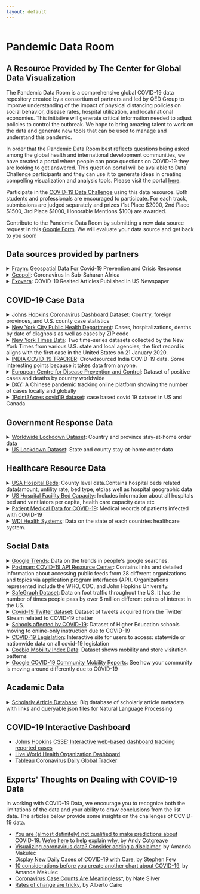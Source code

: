 ```yaml
---
layout: default
---
```

<img src="https://cgdv.github.io/assets/img/sunrise.jpg" alt=""/>



 
# Pandemic Data Room
## A Resource Provided by The Center for Global Data Visualization

The Pandemic Data Room is a comprehensive global COVID-19 data repository created by a consortium of partners and led by QED Group to improve understanding of the impact of physical distancing policies on social behavior, disease rates, hospital utilization, and local/national economies. This initiative will generate critical information needed to adjust policies to control the outbreak. We hope to bring amazing talent to work on the data and generate new tools that can be used to manage and understand this pandemic.

In order that the Pandemic Data Room best reflects questions being asked among the global health and international development communities, we have created a portal where people can pose questions on COVID-19 they are looking to get answered. This question portal will be available to Data Challenge  participants and they can use it to generate ideas in creating compelling visualization and analysis tools. Please visit the portal [here](https://docs.google.com/document/d/1Q-OpRV6bvZuePvF1E_DSwTr121zPoIZExkiozWw1-24/edit).  

Participate in the <a href="https://cgdv.github.io/challenges/COVID-19/" target="_blank">COVID-19 Data Challenge</a> using this data resource. Both students and professionals are encouraged to participate. For each track, submissions are judged separately and prizes (1st Place $2000, 2nd Place $1500, 3rd Place $1000, Honorable Mentions $100) are awarded. 

Contribute to the Pandemic Data Room by submitting a new data source request in this [Google Form](https://docs.google.com/forms/d/e/1FAIpQLSdn74SkcHp3lJ6rv2QTU1VmeliwUe_d6G8H_dFvVf_J_LEeMQ/viewform). We will evaluate your data source and get back to you soon!


## Data sources provided by partners  
<details>
<summary>
<a href="https://fraym.io/">Fraym</a>: Geospatial Data For Covid-19 Prevention and Crisis Response</summary>
<p>

* Detailed Description: The risks posed by coronavirus are especially high for millions of people who live in low-and middle-income countries, where financial, medical equipment, and health personnel resources are highly constrained. 
To rapidly identify countries, cities and communities that exhibit the greatest risk of emergency cases and rapid transmission, Fraym provides access to relevant data layers including Emergency Case Risk Factors (Smoking prevalence, Elderly households, Body health - obesity, child stunting, child wasting) and Transmission Risk Factors (Population density, Household size, Occupation, Transportation modes, Hand Washing Practices).
CGDV has requested the above data layers for countries including Guatemala, Kenya, Nigeria, Pakistan, Philippines, Rwanda, Senegal, and South Africa. Each folder should have a data dictionary and a citation guide for use. Download raster files with high-resolution down to 1km2 in [CGDV Google Drive](https://drive.google.com/drive/folders/14P_mzWfNmottpzMtTpCvvuT1gkotvK5p?usp=sharing ).
* Data Resolution: Country 
* File type: TIF File
</p>
</details>

<details>
<summary>
<a href="https://www.geopoll.com//">Geopoll</a>: Coronavirus In Sub-Saharan Africa</summary>
<p>

* Detailed Description: As a research organization that conducts remote research, GeoPoll takes an initiative to assist the global response to coronavirus. From March 10th – 13th, 2020, GeoPoll administered a survey on the knowledge of and perceptions towards coronavirus in South Africa, Kenya, and Nigeria. The study was conducted among 1,350 respondents, nationally representative by location in each country and with a 50-50 gender split, and an age split of 33% ages 15-24, 35% ages 25-34, and 32% ages 35+.  
To read the full report visit [geopoll.com/blog/coronavirus-africa](geopoll.com/blog/coronavirus-africa). Download a copy of survey data in [CGDV Google Drive](https://drive.google.com/drive/folders/14P_mzWfNmottpzMtTpCvvuT1gkotvK5p?usp=sharing).
* Data Resolution: County in African countries
* File type: Excel
</p>
</details>

<details>
<summary>
<a href="http://www.exovera.com/">Exovera</a>: COVID-19 Realted Articles Published In US Newspaper </summary>
<p>

* Detailed Description: Exovera provides COVID-19 social media data through its robust API platform. Download data files in [CGDV Google Drive](https://drive.google.com/drive/folders/14P_mzWfNmottpzMtTpCvvuT1gkotvK5p?usp=sharing).
  * politics_coronavirus_rawdata_Jan012020-Apr072020.json: The US Politics dataset is a set of ~1m articles since Jan 01 2020, from ~10k sources both local/national of US newspapers/online news related to US Politics (using an Exovera Classifier that tags politics related content at a high level of recall). 
  * coronavirus_english_topSources_04072020.json: Data from the top 500 largest publishers (in English/by reach) in Exovera's overall dataset. The data is collected via API from social media posts that contain URL's from the top publishers. 
  * coronavirus_general_media_timeseries-04072020.csv: The timeseries are from Coronavirus related terms/content within all-english online News/Print media that we have access to worldwide, it encompasses 55k sources and uses an initial set of keywords to pull up content. The initial set of search terms has ~15m results with keywords 'Coronavirus', 'covid-19', 'covid19', "2019-nCoV" and "Sars-COV-2". Data are based around tagging / subtopic detection with labels applied. 
* Data Resolution: US
* File type: .json, .csv
</p>
</details>

    
## COVID-19 Case Data  
<details>
<summary>
<a href="https://github.com/CSSEGISandData/COVID-19">Johns Hopkins Coronavirus Dashboard Dataset</a>: Country, foreign provinces, and U.S. county case statistics</summary>
<p>

* Detailed Description: Contains recovered, infected, and fatility case numbers for all countries, province-level for many countries, and county level for the US. Data is sourced from a variety of health organizations around the world.
* Data Resolution: Global (some province level), U.S. County
* Frequency of update: Daily
* Download Method: Download / Clone
  * File type: CSV
* Cleaning requirements: Minimal
* Link: https://github.com/CSSEGISandData/COVID-19
</p>
</details>

<details>
<summary>
<a href="https://github.com/nychealth/coronavirus-data">New York City Public Health Department</a>: Cases, hospitalizations, deaths by date of diagnosis as well as cases by ZIP code</summary>
<p>

* Detailed Description: There are a lot of files in the github repo, however only 2 datasets that I think valuable (case-hosp-death.csv and tests-by-zcta.csv). The case-hosp-death accounts cases by date of diagnosis, hospitalized and deaths in NYC hospitals. The latter dataset is cumulative positive cases per zip code
* Data Resolution: U.S., U.S. ZIP
* Frequency of update: Daily
* Download Method: Download / Clone
  * File type: CSV
* Cleaning requirements: Minimal
* Link: https://github.com/nychealth/coronavirus-data
</p>
</details>

<details>
<summary>
<a href="https://github.com/nytimes/covid-19-data">New York Times Data</a>: Two time-series datasets collected by the New York Times from various U.S. state and local agencies; the first record is aligns with the first case in the United States on 21 January 2020.</summary>
<p>

* Detailed Description: Two time-series datasets collected by the New York Times from various state and local government agencies; the first record is the first case in the United States on 21 January 2020. One dataset contains information aggregated at the state-level and the other is information broken down by county. Features contained are: date, county/state, fips, cases, and deaths. NOTE: This source only provides information about positive cases.
* Data Resolution: U.S. States, U.S. County
* Frequency of update: Daily
* Download Method: Download / Clone
  * File type: CSV
* Cleaning requirements: Minimal
* Link: https://github.com/nytimes/covid-19-data
</p>
</details>

<details>
<summary>
<a href="https://github.com/covid19india/api">INDIA COVID-19 TRACKER</a>: Crowdsourced India COVID-19 data. Some interesting points because it takes data from anyone.</summary>
<p>

* Detailed Description: This is a link to a GitHub repository that is used to crowdsource data about COVID-19 in India. The crowdsourced data has been used to make an HTML page (the link is in the GitHub repository). The data is crowdsourced through telegram, a social media type application, but it is not thoroughly validated. It is really interesting data about India, but it needs to be used appropriately in analysis. It is submitted through a social media platform, so some of it is likely incorrect, but could make fantastic supplementary data.
* Data Resolution: Country
* Frequency of update: Daily
* Download Method: Clone / API
  * File type: JSON
* Cleaning requirements: Minimal
* Link: https://github.com/covid19india/api
</p>
</details>

<details>
<summary>
<a href="https://www.ecdc.europa.eu/en/publications-data/download-todays-data-geographic-distribution-covid-19-cases-worldwide">European Centre for Disease Prevention and Control</a>: Dataset of positive cases and deaths by country worldwide</summary>
<p>

* Detailed Description: Contains a dataset that tracks positive cases and deaths per country. Originally a record data but could be transformed into timeseries with decent coding work
* Data Resolution: Global
* Frequency of update: Daily
* Download Method: Download
  * File type: CSV, JSON, XML
* Cleaning requirements: Minimal/Moderate
* Link: https://www.ecdc.europa.eu/en/publications-data/download-todays-data-geographic-distribution-covid-19-cases-worldwide
</p>
</details>

<details>
<summary>
<a href="https://ncov.dxy.cn/ncovh5/view/pneumonia">DXY</a>: A Chinese pandemic tracking online platform showing the number of cases locally and globally</summary>
<p>

* Detailed Description: Daily confirmed, deaths, and recovered cases worldwide. There is English version if click "switch to English version", but it doesn't provide dataset to download.
* Data Resolution: Global, China
* Frequency of update: Daily
* Download Method: Copy-paste
  * File type: Text
* Cleaning requirements: Significant
* Link: https://ncov.dxy.cn/ncovh5/view/pneumonia
</p>
</details>

<details>
<summary>
<a href="https://coronavirus.1point3acres.com/en">1Point3Acres covid19 dataset</a>: case based covid 19 dataset in US and Canada</summary>
<p>

* Detailed Description: The case data contains case id, confirmed date, state/province, county (for US only), confirmed case count, and death count. (Have rules on citing this source)
* Data Resolution: US(county level) and Canada
* Frequency of update: Daily
* Download Method: API(I have requested and get the API access token,  20 requests per 24 hour)
  * File type: CSV
* Cleaning requirements: Minimal
* Link: https://coronavirus.1point3acres.com/en
</p>
</details>
</details>


## Government Response Data
<details>
<summary>
<a href="https://www.kaggle.com/jcyzag/covid19-lockdown-dates-by-country#countryLockdowndates.csv">Worldwide Lockdown Dataset</a>: Country and province stay-at-home order data</summary>
<p>

* Detailed Description: 2 files. List of lockdown dates for each countries. A lockdown is assumed to be complete when all schools and non-essential businesses are closed. References for each country are also listed for where the information was found. Some rows contain blank provinces if it pertains to the whole nation.
* Data Resolution: Global, 
* Frequency of update: Static? (updated 3 days ago)
* Download Method: Download
  * File type: CSV
* Cleaning requirements: Minimal/Moderate
* Link: https://www.kaggle.com/jcyzag/covid19-lockdown-dates-by-country#countryLockdowndates.csv
</p>
</details>

<details>
<summary>
<a href="https://www.kaggle.com/lin0li/us-lockdown-dates-dataset">US Lockdown Dataset</a>: State and county stay-at-home order data</summary>
<p>

* Detailed Description: Dates of when is each state / county's stay-at-home order becomes effective as a result of the covid-19 pandemic. This dataset is updated daily as more states & counties issue stay-at-home order. Some rows contain blank counties if it pertains to the whole state.
* Data Resolution: U.S. States, U.S. County
* Frequency of update: Daily
* Download Method: Download
  * File type: CSV
* Cleaning requirements: Minimal/Moderate
* Link: https://www.kaggle.com/lin0li/us-lockdown-dates-dataset
</p>
</details>

## Healthcare Resource Data
<details>
<summary>
<a href="https://coronavirus-disasterresponse.hub.arcgis.com/datasets/definitivehc::definitive-healthcare-usa-hospital-beds/data?geometry=94.394%2C-16.820%2C-119.356%2C72.123&page=10">USA Hospital Beds</a>: County level data.Contains hospital beds related data(amount, untility rate, bed type, etc)as well as hospital geographic data</summary>
<p>

* Detailed Description: Contains hospital beds related data(amount, untility rate, bed type, etc)as well as hospital geographic data
* Data Resolution: US county
* Frequency of update: Daily(not sure, last updated 'yesterday')
* Download Method: Download
  * File type: CSV
* Cleaning requirements: Minimal
* Link: https://coronavirus-disasterresponse.hub.arcgis.com/datasets/definitivehc::definitive-healthcare-usa-hospital-beds/data?geometry=94.394%2C-16.820%2C-119.356%2C72.123&page=10
</p>
</details>


<details>
<summary>
<a href="https://github.com/covidcaremap/covid19-healthsystemcapacity/tree/master/data/published">US Hospital Facility Bed Capacity</a>: Includes information about all hospitals bed and ventilators per capita, health care capacity data etc</summary>
<p>

* Detailed Description: High quality data on US hospitals capacity including beds per capita, covid care data etc.
* Data Resolution: US county
* Frequency of update: Last updated on april 7
* Download Method: Clone
  * File type: CSV/geojson
* Cleaning requirements: Minimal
* Link: https://github.com/covidcaremap/covid19-healthsystemcapacity/tree/master/data/published
</p>
</details>


<details>
<summary>
<a href="https://datarepository.wolframcloud.com/resources/Patient-Medical-Data-for-Novel-Coronavirus-COVID-19">Patient Medical Data for COVID-19</a>: Medical records of patients infected with COVID-19</summary>
<p>

* Detailed Description: Patient record including age, sex, location, date of onset, symptoms, travel history, chronic diseases, and date of discharge or death.
* Data Resolution: Global
* Frequency of update: Last updated on April 1
* Download Method: Download
  * File type: CSV/JSON
* Cleaning requirements: Minimal
* Link: https://datarepository.wolframcloud.com/resources/Patient-Medical-Data-for-Novel-Coronavirus-COVID-19
</p>
</details>

<details>
<summary>
<a href="https://www.kaggle.com/danevans/world-bank-wdi-212-health-systems">WDI Health Systems</a>: Data on the state of each countries healthcare system.</summary>
<p>
 
* Detailed Description: The stated purpose for this data is "Does health spending levels (public or private), or hospital staff have any effect on the rate at which Covid-19 spreads in a country? Can we use this data to predict the rate at which Cases or Fatalities will grow?". It is only data on healthcare expenditures and the amount of healthcare available in countries throughout the world. There is not any direct COVID-19 data, but this could make good supplementary data for a question similar to one they posed as inspiration
* Data Resolution: Global
* Frequency of update: Every 2-3 Days
* Download Method: Download
  * File type: CSV
* Cleaning requirements: Minimal
* Link: https://www.kaggle.com/danevans/world-bank-wdi-212-health-systems
</p>
</details>

## Social Data
<details>
<summary>
<a href="https://trends.google.com/trends/?geo=US">Google Trends</a>: Data on the trends in people's google searches.</summary>
<p>

* Detailed Description: GoogleTrends data is phenomenal, it is interesting, important, and can be so insightful, IF IT IS USED CORRECTLY. It can be a little confusing the first time you see it, and the instructions given will help you understand the graphs presented on the GoogleTrends page when you input a search term. However, figuring out how to use it further and get more from it, is not super clear. All of the data is given in search intensity, scaled from 0 to 100, where 100 is the maximum search intensity. The maximum search intensity does not give you any information about the actual number of searches, that number is that search terms peak in searches, then everything else is scaled to that value. A search intensity of 50 means that term was searched half as many times as the search intensity of 100. 

Now, lets put that in context, google trends allows you to vary the time period, regional resolution, and the search term(s).
    - You can specify a time period of any range dating back to 2014.
        - Time periods of less than a week will return hourly data
        - Time periods over a week, but less than 269 days (about 9 months, but using 8 is safe) returns daily data
        - Time periods over 269 days return weekly data
    - You can choose the whole world or a specific country
        - The whole world will give you country level comparisons
        - Different countries have different levels you can compare from, for example U.S. has a default of comparing states, but you can also choose to compare by metro region.


Let's start with relative search intensities (i.e. comparing different searches):
    - You will specify a time period, and what is returned may be hourly, daily or weekly search intensities.
    - Only one term is going to reach 100 over that time period. This represents the highest search intensity for that term, and any of the other terms you are comparing.
    - Then every other search intensity is scaled from that point. No matter what term you are looking at in a relative search intensity on GoogleTrends it's search intensity = # searches for that term / # searches at the peak search intensity (100)
    - GoogleTrends allows you to compare up to five words or phrases at one time. There are ways to overlap time periods and search terms together to get a pretty good estimate to compare from, but DO NOT DO THIS UNLESS IT IS ABSOLUTELY NECESSARY. It is very difficult, and a tiny mistake makes all of your data innaccurate.

Regional Search Intensities (comparing a terms search intensity based on location):
    - You enter a search term and you can specify whether it is the whole world, or one particular country.
    - GoogleTrends gives you colored maps representing this data.
    - What the actual data has for you is similar to the relative search intensities.
    - Only one region in the region and time period you specified will be reach 100.
    - The rest of the regions are scaled the same way as relative search intensity to that moment and regions search intensity

*** You can also do regional searches that compare multiple terms, and it is really interesting. However, manipulation of that data is even more difficult, and requires a lot of attention to unravel. It is very easy to make a small mistake, and that small mistake will echo throughout all of the data, again making it worthless.

This is just a brief summary of the data given, and what I have found to be the things to watch out for, look at google trends descriptions as well for details specific to their user interface. If you still feel like you want to dive deeper into some of this data, there is a library full of research articles using the data and webpages dedicated to some manipulation of the data to get more out of it. I will just warn you to be careful, the manipulation, overlapping and other methods to change the data are always approximations, and not always correct, so read them thoughourly and check that they validated their method in some clear and accurate way.
* Data Resolution: Global, Country Level, U.S. State Level, U.S. Metro Region Level, Other Countries Have Unique Regional Breakdowns
* Frequency of update: Daily
* Download Method: Download / API (pytrends)
  * File type: CSV
* Cleaning requirements: Minimal
* Link: https://trends.google.com/trends/?geo=US
</p>
</details>


<details>
<summary>
<a href="https://covid-19-apis.postman.com/">Postman: COVID-19 API Resource Center</a>: Contains links and detailed information about accessing public feeds from 28 different organizations and topics via application program interfaces (API). Organizations represented include the WHO, CDC, and John Hopkins University.</summary>
<p>

* Detailed Description: Contains links and detailed information about accessing public feeds from 28 different organizations and topics via application program interfaces (API). This site contains information to connect to feeds from the WHO, CDC, COVID Tracking Project, and John Hopkins University COVID Database just to name a few. There are examples of how to access an organization's Twitter and Youtube feed, however individuals must have the requisite API Key / Access Tokens to access the information contained on those sites. 
* Data Resolution: Various
* Frequency of update: nan
* Download Method: API
  * File type: Various
* Cleaning requirements: Significant
* Link: https://covid-19-apis.postman.com/
</p>
</details>

<details>
<summary>
<a href="nan">SafeGraph Dataset</a>: Data on foot traffic throughout the US. It has the number of times people pass by over 6 million different points of interest in the US.</summary>
<p>

* Detailed Description: This Data is based on businesses and consumer hot spots. It uses over 6 million points throughout the US and tracks the amount of foot traffic at each of these points. They give data like number of visitors over a certain period, and also offer shapefiles for mapping or any locational visualizations.
* Data Resolution: US Points of Interest
* Frequency of update: Daily
* Download Method: Download
  * File type: CSV
* Cleaning requirements: Minimal
* Link: https://www.safegraph.com/covid-19-data-consortium
</p>
</details>


<details>
<summary>
<a href="https://github.com/thepanacealab/covid19_twitter/tree/master/dailies/2020-03-22">Covid-19 Twitter dataset</a>: Dataset of tweets acquired from the Twitter Stream related to COVID-19 chatter</summary>
<p>

* Detailed Description: Interesting dataset of social media, including daily top 1000 terms, bigrams, trigrams etc., also contains cleaned version on tweet text. Tweets languages including English Spanish and French
* Data Resolution: Global
* Frequency of update: every 2 days
* Download Method: Clone
  * File type: CSV
* Cleaning requirements: Minmal
* Link: https://github.com/thepanacealab/covid19_twitter/tree/master/dailies/2020-03-22
</p>
</details>

<details>
<summary>
<a href="https://www.notion.so/Schools-affected-by-COVID-19-a28139cb40814869a2cd64cc9453d82c">Schools affected by COVID-19</a>: Dataset of Higher Education schools moving to online-only instruction due to COVID-19</summary>
<p>

* Detailed Description: nan
* Data Resolution: US county
* Frequency of update: Last updated March 27
* Download Method: Download
  * File type: CSV
* Cleaning requirements: Minmal
* Link: https://www.notion.so/Schools-affected-by-COVID-19-a28139cb40814869a2cd64cc9453d82c
</p>
</details>

<details>
<summary>
<a href="https://www.quorum.us/spreadsheet/external/QCKYcPmSvYoAhnkIdcSS/">COVID-19 Legislation</a>: Interactive site for users to access: statewide or nationwide data on all covid-19 legislation</summary>
<p>

* Detailed Description: Queryable and downloadable data pertaining to United States COVID-19 legislation. The data contains name of the bill, the region it spans, description of the legislation, link to the source, status, last action, date of last action, type (house/senate/other), the internal quorum link.
* Data Resolution: U.S. States, U.S.
* Frequency of update: At least daily
* Download Method: Download
  * File type: CSV
* Cleaning requirements: Minimal
* Link: https://www.quorum.us/spreadsheet/external/QCKYcPmSvYoAhnkIdcSS/
</p>
</details>

<details>
<summary>
<a href="https://help.cuebiq.com/hc/en-us/articles/360041350092-Cuebiq-Mobility-Visit-Index-Feed-Specs#h_e4633fc1-3206-4ee5-a3b8-6f7735e22c7e">Coebiq Mobility Index Data</a>: Dataset shows mobility and store visitation patterns</summary>
<p>

* Detailed Description: This data representing the level of movement within each specific county in the U.S. 
* Data Resolution: US county
* Frequency of update: Daily
* Download Method: AWS S3 (premier account of Coebiq needed)
  * File type: CSV
* Cleaning requirements: Minimal
* Link: https://help.cuebiq.com/hc/en-us/articles/360041350092-Cuebiq-Mobility-Visit-Index-Feed-Specs#h_e4633fc1-3206-4ee5-a3b8-6f7735e22c7e
</p>
</details>


<details>
<summary>
<a href="https://www.google.com/covid19/mobility/">Google COVID-19 Community Mobility Reports</a>: See how your community is moving around differently due to COVID-19</summary>
<p>

* Detailed Description: These Community Mobility Reports aim to provide insights into what has changed in response to policies aimed at combating COVID-19. The reports chart movement trends over time by geography, across different categories of places such as retail and recreation, groceries and pharmacies, parks, transit stations, workplaces, and residential. 
* Data Resolution: 
* Frequency of update: 
* Download Method: 
  * File type: 
* Cleaning requirements: 
* Link: https://www.google.com/covid19/mobility/
</p>
</details>



## Academic Data

<details>
<summary>
<a href="https://www.kaggle.com/allen-institute-for-ai/CORD-19-research-challenge#metadata.csv">Scholarly Article Database</a>: Big database of scholarly article metadata with links and queryable json files for Natural Language Processing</summary>
<p>

* Detailed Description: This dataset combines 44k+ scholarly articles/literature pertaining to the coronavirus. It can be used to analyze the main authors, sources, titles, journal and abstract for the analyst to look into. Each row provides a link to the article if Natural Language Processing should be a desired task. 
* Data Resolution: U.S.
* Frequency of update: Static
* Download Method: Download/Embedded link
  * File type: JSON
* Cleaning requirements: Significant
* Link: https://www.kaggle.com/allen-institute-for-ai/CORD-19-research-challenge#metadata.csv
</p>
</details>

## COVID-19 Interactive Dashboard
* [Johns Hopkins CSSE: Interactive web-based dashboard tracking reported cases](https://coronavirus.jhu.edu/map.html)
* [Live World Health Organization Dashboard](https://who.sprinklr.com/)
* [Tableau Coronavirus Daily Global Tracker](https://www.tableau.com/covid-19-coronavirus-data-resources)



  
    
 ## Experts' Thoughts on Dealing with COVID-19 Data
 In working with COVID-19 Data, we encourage you to recognize both the limitations of the data and your ability to draw conclusions from the list data. The articles below provide some insights on the challenges of COVID-19 data.  
 * [You are (almost definitely) not qualified to make predictions about COVID-19. We’re here to help explain why](
https://www.tableau.com/about/blog/2020/4/you-are-almost-definitely-not-qualified-make-predictions-about-covid-19
), by Andy Cotgreave
* [Visualizing coronavirus data? Consider adding a disclaimer](https://www.tableau.com/about/blog/2020/4/visualizing-coronavirus-data-consider-adding-disclaimer), by Amanda Makulec  
* [Display New Daily Cases of COVID-19 with Care](https://www.perceptualedge.com/blog/?p=3123), by Stephen Few  
* [10 considerations before you create another chart about COVID-19](https://www.tableau.com/about/blog/2020/3/ten-considerations-you-create-another-chart-about-covid-19), by Amanda Makulec
* [Coronavirus Case Counts Are Meaningless*](https://fivethirtyeight.com/features/coronavirus-case-counts-are-meaningless/), by Nate Silver  
* [Rates of change are tricky](http://www.thefunctionalart.com/2020/03/rates-of-change-are-tricky.html), by Alberto Cairo  

  
 
